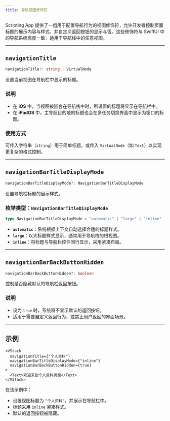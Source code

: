 ```yaml
---
title: 导航视图修饰符
---
```

Scripting App 提供了一组用于配置导航行为的视图修饰符，允许开发者控制页面标题的展示内容与样式，并自定义返回按钮的显示与否。这些修饰符与 SwiftUI 中的导航系统高度一致，适用于导航栈中的任意视图。

---

## `navigationTitle`

```ts
navigationTitle?: string | VirtualNode
```

设置当前视图在导航栏中显示的标题。

### 说明

* 在 **iOS** 中，当视图被嵌套在导航栈中时，所设置的标题将显示在导航栏中。
* 在 **iPadOS** 中，主导航目的地的标题也会在多任务切换界面中显示为窗口的标题。

### 使用方式

可传入字符串（`string`）用于简单标题，或传入 `VirtualNode`（如 `Text`）以实现更复杂的格式控制。

---

## `navigationBarTitleDisplayMode`

```ts
navigationBarTitleDisplayMode?: NavigationBarTitleDisplayMode
```

设置导航栏标题的展示样式。

### 枚举类型：`NavigationBarTitleDisplayMode`

```ts
type NavigationBarTitleDisplayMode = "automatic" | "large" | "inline"
```

* **`automatic`**：系统根据上下文自动选择合适的标题样式。
* **`large`**：以大标题样式显示，通常用于导航栈的根视图。
* **`inline`**：将标题与导航栏控件同行显示，采用紧凑布局。

---

## `navigationBarBackButtonHidden`

```ts
navigationBarBackButtonHidden?: boolean
```

控制是否隐藏默认的导航栏返回按钮。

### 说明

* 设为 `true` 时，系统将不显示默认的返回按钮。
* 适用于需要自定义返回行为，或禁止用户返回的界面场景。

---

## 示例

```tsx
<VStack
  navigationTitle={"个人资料"}
  navigationBarTitleDisplayMode={"inline"}
  navigationBarBackButtonHidden={true}
>
  <Text>欢迎来到个人资料页面</Text>
</VStack>
```

在该示例中：

* 设置视图标题为 `"个人资料"`，并展示在导航栏中。
* 标题采用 `inline` 紧凑样式。
* 默认的返回按钮被隐藏。
